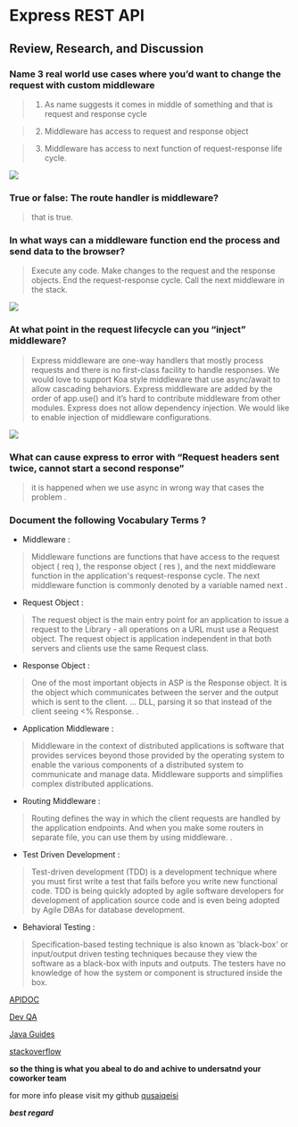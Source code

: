 # Express REST API

## Review, Research, and Discussion


### Name 3 real world use cases where you’d want to change the request with custom middleware

>1. As name suggests it comes in middle of something and that is request and response cycle


>2. Middleware has access to request and response object


>3. Middleware has access to next function of request-response life cycle.

![](https://miro.medium.com/max/1400/1*wIkLR_9twvmG-LitHYoftw.png)

### True or false: The route handler is middleware?
> that is true.

### In what ways can a middleware function end the process and send data to the browser?
> Execute any code.
Make changes to the request and the response objects.
End the request-response cycle.
Call the next middleware in the stack.


![](https://expressjs.com/images/express-mw.png)


### At what point in the request lifecycle can you “inject” middleware?
> Express middleware are one-way handlers that mostly process requests and there is no first-class facility to handle responses. We would love to support Koa style middleware that use async/await to allow cascading behaviors.
Express middleware are added by the order of app.use() and it’s hard to contribute middleware from other modules.
Express does not allow dependency injection. We would like to enable injection of middleware configurations.


![](https://loopback.io/pages/en/lb4/imgs/middleware.png)

### What can cause express to error with “Request headers sent twice, cannot start a second response”
> it is happened when we use async in wrong way that cases the problem .



### Document the following Vocabulary Terms ?

* Middleware :
> Middleware functions are functions that have access to the request object ( req ), the response object ( res ), and the next middleware function in the application's request-response cycle. The next middleware function is commonly denoted by a variable named next .

* Request Object :
> The request object is the main entry point for an application to issue a request to the Library - all operations on a URL must use a Request object. The request object is application independent in that both servers and clients use the same Request class.

* Response Object :
> One of the most important objects in ASP is the Response object. It is the object which communicates between the server and the output which is sent to the client. ... DLL, parsing it so that instead of the client seeing <% Response.
.

* Application Middleware :
> Middleware in the context of distributed applications is software that provides services beyond those provided by the operating system to enable the various components of a distributed system to communicate and manage data. Middleware supports and simplifies complex distributed applications.

* Routing Middleware :
> Routing defines the way in which the client requests are handled by the application endpoints. And when you make some routers in separate file, you can use them by using middleware.
.


* Test Driven Development :
> Test-driven development (TDD) is a development technique where you must first write a test that fails before you write new functional code. TDD is being quickly adopted by agile software developers for development of application source code and is even being adopted by Agile DBAs for database development.


* Behavioral Testing :
> Specification-based testing technique is also known as 'black-box' or input/output driven testing techniques because they view the software as a black-box with inputs and outputs. The testers have no knowledge of how the system or component is structured inside the box.





[APIDOC](https://apidocjs.com/)

[Dev QA](https://devqa.io/difference-put-patch-requests/)

[Java Guides](https://www.javaguides.net/2018/07/difference-between-soap-vs-rest-web-services.html)


[stackoverflow](https://stackoverflow.com/questions/7042340/error-cant-set-headers-after-they-are-sent-to-the-client?rq=1)



**so the thing is what you abeal to do and achive to undersatnd your coworker team**




for more info please visit my github
[qusaiqeisi](https://github.com/qusaiqeisi)
 
 ***best regard*** 




